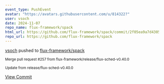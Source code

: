 ```yaml
---
event_type: PushEvent
avatar: "https://avatars.githubusercontent.com/u/814322?"
user: vsoch
date: 2024-11-07
repo_name: flux-framework/spack
html_url: https://github.com/flux-framework/spack/commit/2f05ea9a7d43052dbb264e6e974b4b0872765ff2
repo_url: https://github.com/flux-framework/spack
---
```


<a href='https://github.com/vsoch' target='_blank'>vsoch</a> pushed to <a href='https://github.com/flux-framework/spack' target='_blank'>flux-framework/spack</a>

<small>Merge pull request #257 from flux-framework/release/flux-sched-v0.40.0

Update from release/flux-sched-v0.40.0</small>

<a href='https://github.com/flux-framework/spack/commit/2f05ea9a7d43052dbb264e6e974b4b0872765ff2' target='_blank'>View Commit</a>